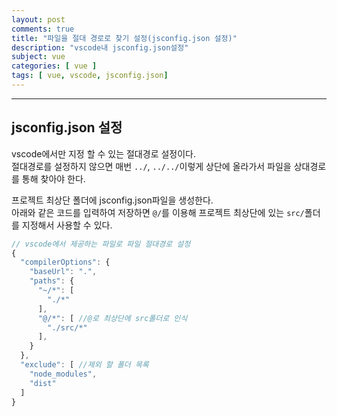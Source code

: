 ```yaml
---
layout: post
comments: true
title: "파일을 절대 경로로 찾기 설정(jsconfig.json 설정)"
description: "vscode내 jsconfig.json설정"
subject: vue
categories: [ vue ]
tags: [ vue, vscode, jsconfig.json]
---
```


<hr>

## jsconfig.json 설정

vscode에서만 지정 할 수 있는 절대경로 설정이다.  
절대경로를 설정하지 않으면 매번 `../`, `../../`이렇게 상단에 올라가서 파일을 상대경로를 통해 찾아야 한다.  

프로젝트 최상단 폴더에 jsconfig.json파일을 생성한다.  
아래와 같은 코드를 입력하여 저장하면 `@/`를 이용해 프로젝트 최상단에 있는 `src/`폴더를 지정해서 사용할 수 있다.

```javascript
// vscode에서 제공하는 파일로 파일 절대경로 설정 
{
  "compilerOptions": {
    "baseUrl": ".",
    "paths": {
      "~/*": [
        "./*"
      ],
      "@/*": [ //@로 최상단에 src폴더로 인식
        "./src/*"
      ],
    }
  },
  "exclude": [ //제외 할 폴더 목록
    "node_modules",
    "dist"
  ]
}
```

